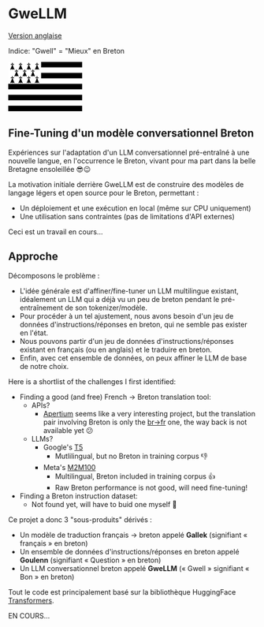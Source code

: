# GweLLM

[Version anglaise](README.md)

Indice: "Gwell" = "Mieux" en Breton

![image](gwenadu.png)

## Fine-Tuning d'un modèle conversationnel Breton

Expériences sur l'adaptation d'un LLM conversationnel pré-entraîné à une nouvelle langue, en l'occurrence le Breton, vivant pour ma part dans la belle Bretagne ensoleillée :sunglasses::wink:

La motivation initiale derrière GweLLM est de construire des modèles de langage légers et open source pour le Breton, permettant :
* Un déploiement et une exécution en local (même sur CPU uniquement)
* Une utilisation sans contraintes (pas de limitations d'API externes)

Ceci est un travail en cours...

## Approche

Décomposons le problème :
* L'idée générale est d'affiner/fine-tuner un LLM multilingue existant, idéalement un LLM qui a déjà vu un peu de breton pendant le pré-entraînement de son tokenizer/modèle.
* Pour procéder à un tel ajustement, nous avons besoin d'un jeu de données d'instructions/réponses en breton, qui ne semble pas exister en l'état.
* Nous pouvons partir d'un jeu de données d'instructions/réponses existant en français (ou en anglais) et le traduire en breton.
* Enfin, avec cet ensemble de données, on peux affiner le LLM de base de notre choix. 

Here is a shortlist of the challenges I first identified:
* Finding a good (and free) French -> Breton translation tool:
  * APIs?
    * [Apertium](https://www.apertium.org/) seems like a very interesting project, but the translation pair involving Breton is only the [br->fr](https://www.apertium.org/index.fra.html#?dir=bre-fra&q=Demat) one, the way back is not available yet :confused:
  * LLMs?
    * Google's [T5](https://huggingface.co/google-t5/t5-small)
      * Mutlilingual, but no Breton in training corpus :-1:
    * Meta's [M2M100](https://huggingface.co/facebook/m2m100_418M)
      * Multilingual, Breton included in training corpus :+1:
      * Raw Breton performance is not good, will need fine-tuning!
* Finding a Breton instruction dataset:
  * Not found yet, will have to buid one myself :muscle:

Ce projet a donc 3 "sous-produits" dérivés :
* Un modèle de traduction français -> breton appelé **Gallek** (signifiant « français » en breton)
* Un ensemble de données d'instructions/réponses en breton appelé **Goulenn** (signifiant « Question » en breton)
* Un LLM conversationnel breton appelé **GweLLM** (« Gwell » signifiant « Bon » en breton)

Tout le code est principalement basé sur la bibliothèque HuggingFace [Transformers](https://huggingface.co/docs/transformers/index).

EN COURS...
